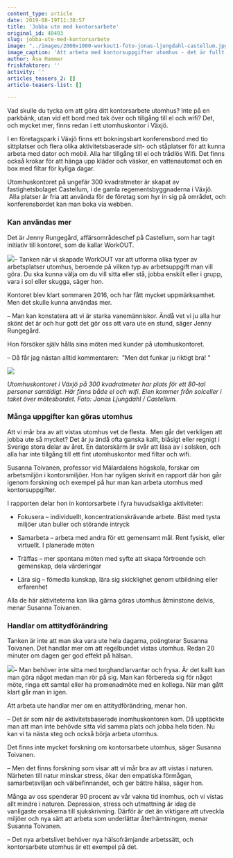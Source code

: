 ```yaml
---
content_type: article
date: 2019-08-19T11:38:57
title: 'Jobba ute med kontorsarbete'
original_id: 40493
slug: jobba-ute-med-kontorsarbete
image: "../images/2000x1000-workout1-foto-jonas-ljungdahl-castellum.jpg"
image_caption: 'Att arbeta med kontorsuppgifter utomhus - det är fullt möjligt, åtminstone vid bra väder eller kortare stunder. Mer dagsljus, variation och sänkta stressnivåer är några av fördelarna, visar forskning. '
author: Åsa Hammar
friskfaktorer: ''
activity: ''
articles_teasers_2: []
article-teasers-list: []

---
```


Vad skulle du tycka om att göra ditt kontorsarbete utomhus? Inte på en parkbänk, utan vid ett bord med tak över och tillgång till el och wifi? Det, och mycket mer, finns redan i ett utomhuskontor i Växjö.  

I en företagspark i Växjö finns ett bokningsbart konferensbord med tio sittplatser och flera olika aktivitetsbaserade sitt- och ståplatser för att kunna arbeta med dator och mobil. Alla har tillgång till el och trådlös Wifi. Det finns också krokar för att hänga upp kläder och väskor, en vattenautomat och en box med filtar för kyliga dagar.  

Utomhuskontoret på ungefär 300 kvadratmeter är skapat av fastighetsbolaget Castellum, i de gamla regementsbyggnaderna i Växjö.  Alla platser är fria att använda för de företag som hyr in sig på området, och konferensbordet kan man boka via webben. 

### Kan användas mer

Det är Jenny Rungegård, affärsområdeschef på Castellum, som har tagit initiativ till kontoret, som de kallar WorkOUT.  

[![](https://www.suntarbetsliv.se/wp-content/uploads/2019/08/200x220-jenny-rungegard.jpg)](https://www.suntarbetsliv.se/wp-content/uploads/2019/08/200x220-jenny-rungegard.jpg)– Tanken när vi skapade WorkOUT var att utforma olika typer av arbetsplatser utomhus, beroende på vilken typ av arbetsuppgift man vill göra. Du ska kunna välja om du vill sitta eller stå, jobba enskilt eller i grupp, vara i sol eller skugga, säger hon. 

Kontoret blev klart sommaren 2016, och har fått mycket uppmärksamhet. Men det skulle kunna användas mer.  

– Man kan konstatera att vi är starka vanemänniskor. Ändå vet vi ju alla hur skönt det är och hur gott det gör oss att vara ute en stund, säger Jenny Rungegård.  

Hon försöker själv hålla sina möten med kunder på utomhuskontoret.  

– Då får jag nästan alltid kommentaren:  ”Men det funkar ju riktigt bra! ” 

[![](https://www.suntarbetsliv.se/wp-content/uploads/2019/08/750x400-workout3-foto-jonas-ljungdahl-castellum.jpg)](https://www.suntarbetsliv.se/wp-content/uploads/2019/08/750x400-workout3-foto-jonas-ljungdahl-castellum.jpg)

_Utomhuskontoret i Växjö på 300 kvadratmeter har plats för ett 80-tal personer samtidigt. Här finns både el och wifi. Elen kommer från solceller i taket över mötesbordet. Foto: Jonas Ljungdahl / Castellum._

### Många uppgifter kan göras utomhus

Att vi mår bra av att vistas utomhus vet de flesta.  Men går det verkligen att jobba ute så mycket? Det är ju ändå ofta ganska kallt, blåsigt eller regnigt i Sverige stora delar av året. En datorskärm är svår att läsa av i solsken, och alla har inte tillgång till ett fint utomhuskontor med filtar och wifi.   

Susanna Toivanen, professor vid Mälardalens högskola, forskar om arbetsmiljön i kontorsmiljöer. Hon har nyligen skrivit en rapport där hon går igenom forskning och exempel på hur man kan arbeta utomhus med kontorsuppgifter. 

I rapporten delar hon in kontorsarbete i fyra huvudsakliga aktiviteter:  

*   Fokusera – individuellt, koncentrationskrävande arbete. Bäst med tysta miljöer utan buller och störande intryck 

*   Samarbeta – arbeta med andra för ett gemensamt mål. Rent fysiskt, eller virtuellt. I planerade möten 

*   Träffas – mer spontana möten med syfte att skapa förtroende och gemenskap, dela värderingar 

*   Lära sig – fömedla kunskap, lära sig skicklighet genom utbildning eller erfarenhet 

Alla de här aktiviteterna kan lika gärna göras utomhus åtminstone delvis, menar Susanna Toivanen.  

### Handlar om attitydförändring

Tanken är inte att man ska vara ute hela dagarna, poängterar Susanna Toivanen. Det handlar mer om att regelbundet vistas utomhus. Redan 20 minuter om dagen ger god effekt på hälsan.  

[![](https://www.suntarbetsliv.se/wp-content/uploads/2019/08/200x220-susanna-toivanen.jpg)](https://www.suntarbetsliv.se/wp-content/uploads/2019/08/200x220-susanna-toivanen.jpg)– Man behöver inte sitta med torghandlarvantar och frysa. Är det kallt kan man göra något medan man rör på sig. Man kan förbereda sig för något möte, ringa ett samtal eller ha promenadmöte med en kollega. När man gått klart går man in igen.  

Att arbeta ute handlar mer om en attitydförändring, menar hon.  

– Det är som när de aktivitetsbaserade inomhuskontoren kom. Då upptäckte man att man inte behövde sitta vid samma plats och jobba hela tiden. Nu kan vi ta nästa steg och också börja arbeta utomhus.  

Det finns inte mycket forskning om kontorsarbete utomhus, säger Susanna Toivanen.  

– Men det finns forskning som visar att vi mår bra av att vistas i naturen. Närheten till natur minskar stress, ökar den empatiska förmågan, samarbetsviljan och välbefinnandet, och ger bättre hälsa, säger hon.  

Många av oss spenderar 90 procent av vår vakna tid inomhus, och vi vistas allt mindre i naturen. Depression, stress och utmattning är idag de vanligaste orsakerna till sjukskrivning. Därför är det än viktigare att utveckla miljöer och nya sätt att arbeta som underlättar återhämtningen, menar Susanna Toivanen.  

– Det nya arbetslivet behöver nya hälsofrämjande arbetssätt, och kontorsarbete utomhus är ett exempel på det.

